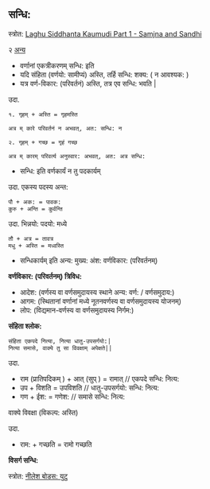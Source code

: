 ## सन्धि:

स्त्रोत: [Laghu Siddhanta Kaumudi Part 1 - Samjna and Sandhi](https://www.youtube.com/watch?v=Z_FLFm0bYn4&list=PLmozlYyYE-EQyN06EzYJlnRRjE_qSJ-wc&index=35)

२ [अन्य](https://ubcsanskrit.ca/lesson3/sandhirules.html)

- वर्णानां एकत्रीकरणम् सन्धि: इति
- यदि संहिता (वर्णयो: सामीप्यं) अस्ति, तर्हि सन्धि: शक्य: ( न आवश्यक: )
- यत्र वर्ण-विकार: (परिवर्तनं) अस्ति, तत्र एव सन्धि: भवति |

उदा.
```
१. गृहम् + अस्ति = गृहमस्ति

अत्र म् कारे परिवर्तनं न अभवत्, अत: सन्धि: न 

२. गृहम् + गच्छ = गृहं गच्छ

अत्र म् कारम् परिवर्त्य अनुस्वार: अभवत्, अत: अत्र सन्धि:
```

- सन्धि: इति वर्णकार्यं न तु पदकार्यम्

उदा. एकस्य पदस्य अन्त:

```
पौ + अक: = पावक:
कुरु + अन्ति = कुर्वन्ति 
```

उदा. भिन्नयो: पदयो: मध्ये

```
तौ + अत्र = तावत्र
मधु + अस्ति = मध्वस्ति
```

- सन्धिकार्यम् इति अन्य: मुख्य: अंश: वर्णविकार: (परिवर्तनम्)

**वर्णविकार: (परिवर्तनम्) त्रिविध:**
  -   आदेश: (वर्णस्य वा वर्णसमुदायस्य स्थाने अन्य: वर्ण: / वर्णसमुदाय:)
  -   आगम: (स्थितानां वर्णानां मध्ये नूतनवर्णस्य वा वर्णसमुदायस्य योजनम्)
  -   लोप: (विद्यमान-वर्णस्य वा वर्णसमुदायस्य निर्गम:)

**संहिता श्लोक:**

```
संहिता एकपदे नित्या, नित्या धातु-उपसर्गयो:|
नित्या समासे, वाक्ये तु सा विवक्षाम् अपेक्षते||
```

उदा.

- राम (प्रातिपदिकम् ) + आत् (सुप् ) = रामात् // एकपदे सन्धि: नित्य:
- उप + विशति = उपविशति // धातु-उपसर्गयो: सन्धि: नित्य:
- गण + ईश: = गणेश: // समासे सन्धि: नित्य:

वाक्ये विवक्षा (विकल्प: अस्ति)

उदा.
- राम: + गच्छति = रामो गच्छति


**विसर्ग सन्धि:**

स्त्रोत: [नीलेश बोडस: युटु](https://www.youtube.com/watch?v=T6DLE9O5VC0)
